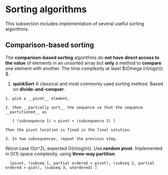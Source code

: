 # Sorting algorithms
This subsection includes implementation of several useful sorting algorithms.

## Comparison-based sorting

The __comparison-based sorting__ algorithms do __not have direct access to the value__ of elements in an unsorted array but __only__ a method to __compare__ one element with another. The time complexity at least $\Omega (n\log(n)) $.

  1. __quickSort__
    A classical and most commonly used sorting method. Based on __divide-and-conquer__. 

    1. pick a __pivot__ element, 

    2. then __partially sort__ the sequence so that the sequence __partitioned__ as 

       [ (subsequence 1) < pivot < (subsequence 2) ]

    Then the pivot location is fixed in the final solution.
 
    3. In two subsequences, repeat the previous step. 

   Worst case O(n^2), expected O(n\log(n)). Use __random pivot__. Implemented in O(1) space complexity, using __three-way partition__

      [pivot, (subseq 1, partial ordered < pivot), (subseq 2, partial ordered > piot), (subseq 3, unordered) ]
